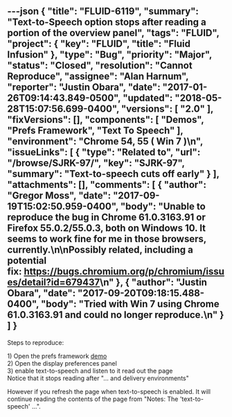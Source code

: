 ---json
{
  "title": "FLUID-6119",
  "summary": "Text-to-Speech option stops after reading a portion of the overview panel",
  "tags": "FLUID",
  "project": {
    "key": "FLUID",
    "title": "Fluid Infusion"
  },
  "type": "Bug",
  "priority": "Major",
  "status": "Closed",
  "resolution": "Cannot Reproduce",
  "assignee": "Alan Harnum",
  "reporter": "Justin Obara",
  "date": "2017-01-26T09:14:43.849-0500",
  "updated": "2018-05-28T15:07:56.699-0400",
  "versions": [
    "2.0"
  ],
  "fixVersions": [],
  "components": [
    "Demos",
    "Prefs Framework",
    "Text To Speech"
  ],
  "environment": "Chrome 54, 55 ( Win 7 )\n",
  "issueLinks": [
    {
      "type": "Related to",
      "url": "/browse/SJRK-97/",
      "key": "SJRK-97",
      "summary": "Text-to-speech cuts off early"
    }
  ],
  "attachments": [],
  "comments": [
    {
      "author": "Gregor Moss",
      "date": "2017-09-19T15:02:50.959-0400",
      "body": "Unable to reproduce the bug in Chrome 61.0.3163.91 or Firefox 55.0.2/55.0.3, both on Windows 10. It seems to work fine for me in those browsers, currently.\n\nPossibly related, including a potential fix: <https://bugs.chromium.org/p/chromium/issues/detail?id=679437>\n"
    },
    {
      "author": "Justin Obara",
      "date": "2017-09-20T09:18:15.488-0400",
      "body": "Tried with Win 7 using Chrome 61.0.3163.91 and could no longer reproduce.\n"
    }
  ]
}
---
Steps to reproduce:

1\) Open the prefs framework [demo](http://build.fluidproject.org/infusion/demos/prefsFramework/)\
2\) Open the display preferences panel\
3\) enable text-to-speech and listen to it read out the page\
Notice that it stops reading after "... and delivery environments"

However if you refresh the page when text-to-speech is enabled. It will continue reading the contents of the page from "Notes: The 'text-to-speech' ...".&#x20;

        